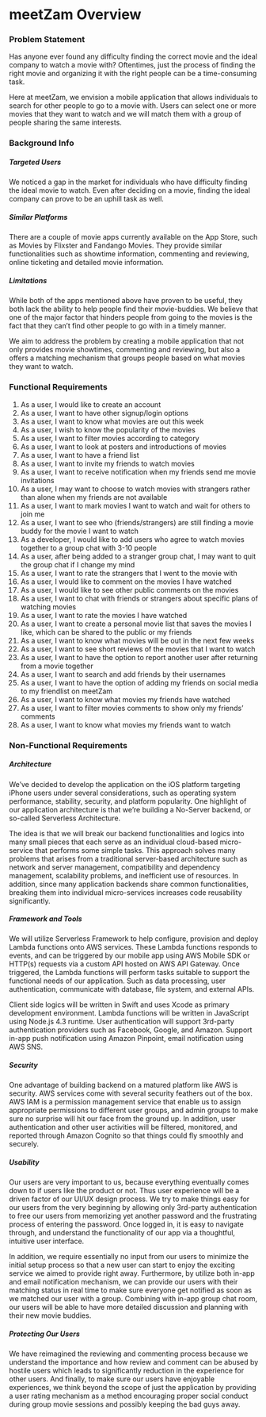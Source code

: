 # meetZam Overview

				 	 						
### Problem Statement 

Has anyone ever found any difficulty finding the correct movie and the ideal company to watch a movie with? Oftentimes, just the process of finding the right movie and organizing it with the right people can be a time-consuming task.

Here at meetZam, we envision a mobile application that allows individuals to search for other people to go to a movie with. Users can select one or more movies that they want to watch and we will match them with a group of people sharing the same interests. 

### Background Info	
					
##### Targeted Users 
		
We noticed a gap in the market for individuals who have difficulty finding the ideal movie to watch. Even after deciding on a movie, finding the ideal company can prove to be an uphill task as well.
					
##### Similar Platforms 
	
There are a couple of movie apps currently available on the App Store, such as Movies by Flixster and Fandango Movies. They provide similar functionalities such as showtime information, commenting and reviewing, online ticketing and detailed movie information.  

##### Limitations 

While both of the apps mentioned above have proven to be useful, they both lack the ability to help people find their movie-buddies. We believe that one of the major factor that hinders people from going to the movies is the fact that they can’t find other people to go with in a timely manner. 

We aim to address the problem by creating a mobile application that not only provides movie showtimes, commenting and reviewing, but also a offers a matching mechanism that groups people based on what movies they want to watch.
			
### Functional Requirements

1. As a user, I would like to create an account
2. As a user, I want to have other signup/login options
3. As a user, I want to know what movies are out this week
4. As a user, I wish to know the popularity of the movies
5. As a user, I want to filter movies according to category
6. As a user, I want to look at posters and introductions of movies
7. As a user, I want to have a friend list
8. As a user, I want to invite my friends to watch movies
9. As a user, I want to receive notification when my friends send me movie invitations
10. As a user, I may want to choose to watch movies with strangers rather than alone when my friends are not available
11. As a user, I want to mark movies I want to watch and wait for others to join me
12. As a user, I want to see who (friends/strangers) are still finding a movie buddy for the movie I want to watch
13. As a developer, I would like to add users who agree to watch movies together to a group chat with 3-10 people
14. As a user, after being added to a stranger group chat, I may want to quit the group chat if I change my mind
15. As a user, I want to rate the strangers that I went to the movie with
16. As a user, I would like to comment on the movies I have watched
17. As a user, I would like to see other public comments on the movies
18. As a user, I want to chat with friends or strangers about specific plans of watching movies
19. As a user, I want to rate the movies I have watched
20. As a user, I want to create a personal movie list that saves the movies I like, which can be shared to the public or my friends
21. As a user, I want to know what movies will be out in the next few weeks
22. As a user, I want to see short reviews of the movies that I want to watch
23. As a user, I want to have the option to report another user after returning from a movie together
24. As a user, I want to search and add friends by their usernames
25. As a user, I want to have the option of adding my friends on social media to my friendlist on meetZam
26. As a user, I want to know what movies my friends have watched
27. As a user, I want to filter movies comments to show only my friends’ comments
28. As a user, I want to know what movies my friends want to watch


### Non-Functional Requirements
							
##### Architecture 
					
We’ve decided to develop the application on the iOS platform targeting iPhone users under several considerations, such as operating system performance, stability, security, and platform popularity. One highlight of our application architecture is that we’re building a No-Server backend, or so-called Serverless Architecture. 

The idea is that we will break our backend functionalities and logics into many small pieces that each serve as an individual cloud-based micro-service that performs some simple tasks. This approach solves many problems that arises from a traditional server-based architecture such as network and server management, compatibility and dependency management, scalability problems, and inefficient use of resources. In addition, since many application backends share common functionalities, breaking them into individual micro-services increases code reusability significantly. 

##### Framework and Tools

We will utilize Serverless Framework to help configure, provision and deploy Lambda functions onto AWS services. These Lambda functions responds to events, and can be triggered by our mobile app using AWS Mobile SDK or HTTP(s) requests via a custom API hosted on AWS API Gateway. Once triggered, the Lambda functions will perform tasks suitable to support the functional needs of our application. Such as data processing, user authentication, communicate with database, file system, and external APIs. 

Client side logics will be written in Swift and uses Xcode as primary development environment. Lambda functions will be written in JavaScript using Node.js 4.3 runtime. User authentication will support 3rd-party authentication providers such as Facebook, Google, and Amazon. Support in-app push notification using Amazon Pinpoint, email notification using AWS SNS. 

##### Security

One advantage of building backend on a matured platform like AWS is security. AWS services come with several security feathers out of the box. AWS IAM is a permission management service that enable us to assign appropriate permissions to different user groups, and admin groups to make sure no surprise will hit our face from the ground up. In addition, user authentication and other user activities will be filtered, monitored, and reported through Amazon Cognito so that things could fly smoothly and securely.  

##### Usability

Our users are very important to us, because everything eventually comes down to if users like the product or not. Thus user experience will be a driven factor of our UI/UX design process. We try to make things easy for our users from the very beginning by allowing only 3rd-party authentication to free our users from memorizing yet another password and the frustrating process of entering the password. Once logged in, it is easy to navigate through, and understand the functionality of our app via a thoughtful, intuitive user interface. 

In addition, we require essentially no input from our users to minimize the initial setup process so that a new user can start to enjoy the exciting service we aimed to provide right away. Furthermore, by utilize both in-app and email notification mechanism, we can provide our users with their matching status in real time to make sure everyone get notified as soon as we matched our user with a group. Combining with in-app group chat room, our users will be able to have more detailed discussion and planning with their new movie buddies. 

##### Protecting Our Users

We have reimagined the reviewing and commenting process because we understand the importance and how review and comment can be abused by hostile users which leads to significantly reduction in the experience for other users. And finally, to make sure our users have enjoyable experiences, we think beyond the scope of just the application by providing a user rating mechanism as a method encouraging proper social conduct during group movie sessions and possibly keeping the bad guys away.


